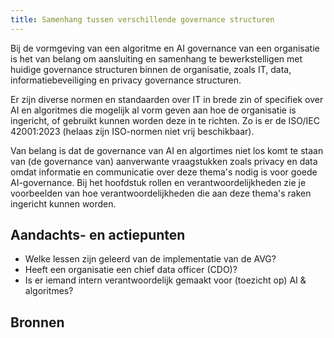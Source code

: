```yaml
---
title: Samenhang tussen verschillende governance structuren
---
```


Bij de vormgeving van een algoritme en AI governance van een organisatie is het van belang om aansluiting en samenhang te bewerkstelligen met huidige governance structuren binnen de organisatie, zoals IT, data, informatiebeveiliging en privacy governance structuren. 

Er zijn diverse normen en standaarden over IT in brede zin of specifiek over AI en algoritmes die mogelijk al vorm geven aan hoe de organisatie is ingericht, of gebruikt kunnen worden deze in te richten. Zo is er de ISO/IEC 42001:2023 (helaas zijn ISO-normen niet vrij beschikbaar).

Van belang is dat de governance van AI en algortimes niet los komt te staan van (de governance van) aanverwante vraagstukken zoals privacy en data omdat informatie en communicatie over deze thema's nodig is voor goede AI-governance. Bij het hoofdstuk rollen en verantwoordelijkheden zie je voorbeelden van hoe verantwoordelijkheden die aan deze thema's raken ingericht kunnen worden.

## Aandachts- en actiepunten
- Welke lessen zijn geleerd van de implementatie van de AVG?
- Heeft een organisatie een chief data officer (CDO)? 
- Is er iemand intern verantwoordelijk gemaakt voor (toezicht op) AI & algoritmes?

## Bronnen
